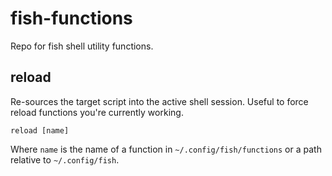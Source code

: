 # fish-functions

Repo for fish shell utility functions.

## reload
Re-sources the target script into the active shell session. Useful to force reload functions you're currently working.
```fish
reload [name]
```
Where `name` is the name of a function in `~/.config/fish/functions` or a path relative to `~/.config/fish`.
